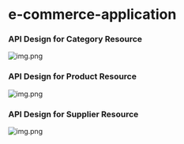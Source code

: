 # e-commerce-application

### API Design for Category Resource
![img.png](extra/Docs/CategoryDoc.png)
### API Design for Product Resource
![img.png](extra/Docs/ProductDoc.png)
### API Design for Supplier Resource
![img.png](extra/Docs/SupplierDoc.png)
